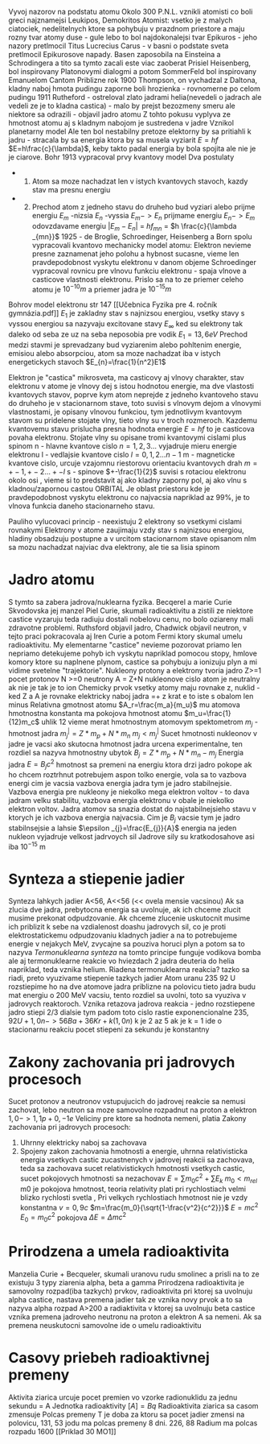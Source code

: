 Vyvoj nazorov na podstatu atomu
Okolo 300 P.N.L. vznikli atomisti co boli greci najznamejsi Leukipos, Demokritos
Atomist: vsetko je z malych ciatociek, nedelitelnych ktore sa pohybuju v prazdnom priestore a maju rozny tvar
atomy duse - gule lebo to bol najdokonalejsi tvar
Epikuros - jeho nazory pretlmocil Titus Lucrecius Carus - v basni o podstate sveta pretlmocil Epikurosove napady.
Basen zaposobila na Einsteina a Schrodingera a tito sa tymto zacali este viac zaoberat
Prisiel Heisenberg, bol inspirovany Platonovymi dialogmi a potom SommerFeld bol inspirovany Emanuelom Cantom
Priblizne rok 1900 Thompson, on vychadzal z Daltona, kladny naboj hmota pudingu zaporne boli hrozienka - rovnomerne po celom pudingu
1911 Rutheford - ostreloval zlato jadrami helia(nevedeli o jadrach ale vedeli ze je to kladna castica) - malo by prejst bezozmeny smeru ale niektore sa odrazili - objavil jadro atomu
Z tohto pokusu vyplyva ze hmotnost atomu aj s kladnym nabojom je sustredena v jadre
Vznikol planetarny model
Ale ten bol nestabilny pretoze elektorny by sa pritiahli k jadru - stracala by sa energia ktora by sa musela vyziarit $E=hf$ $E=h\frac{c}{\lambda}$, keby takto padal energia by bola spojita ale nie je je ciarove.
Bohr 1913 vypracoval prvy kvantovy model
Dva postulaty
-  1. Atom sa moze nachadzat len v istych kvantovych stavoch, kazdy stav ma presnu energiu
-  2. Prechod atom z jedneho stavu do druheho bud vyziari alebo prijme energiu
$E_m$ -nizsia $E_n$ -vyssia
$E_m->E_n$ prijmame energiu
$E_n->E_m$ odovzdavame energiu
$|E_m-E_n|$ = $hf_{mn}$ = $h \frac{c}{\lambda _{mn}}$
1925 - de Broglie, Schroedinger, Heisenberg a Born spolu vypracovali kvantovo mechanicky model atomu:
Elektron nevieme presne zaznamenat jeho polohu a hybnost sucasne, vieme len pravdepodobnost vyskytu elektronu v danom objeme
Schroedinger vypracoval rovnicu pre vlnovu funkciu elektronu - spaja vlnove a casticove vlastnosti elektronu.
Prislo sa na to ze priemer celeho atomu je $10^{-10}m$ a priemer jadra je $10^{-15}m$ 

Bohrov model elektronu str 147 [[Učebnica Fyzika pre 4. ročník gymnázia.pdf]]
$E_1$ je zakladny stav s najnizsou energiou, vsetky stavy s vyssou energiou sa nazyvaju excitovane stavy
$E_{\infty}$  ked su elektrony tak daleko od seba ze uz na seba neposobia
pre vodik $E_{1}= 13,6eV$
Prechod medzi stavmi je sprevadzany bud vyziarenim alebo pohltenim energie, emisiou alebo absorpciou, atom sa moze nachadzat iba v istych energetickych stavoch
$E_{n}=\frac{1}{n^2}E1$

Elektron je "castica" mikrosveta, ma casticovy aj vlnovy charakter, stav elektronu v atome je vlnovy dej s istou hodnotou energie, ma dve vlastosti kvantovych stavov, poprve kym atom neprejde z jedneho kvantoveho stavu do druheho je v stacionarnom stave, toto suvisi s vlnovym dejom a vlnovymi vlastnostami, je opisany vlnovou funkciou, tym jednotlivym kvantovym stavom su pridelene stojate vlny, tieto vlny su v troch rozmeroch.
Kazdemu kvantovemu stavu prislucha presna hodnota energie $E=hf$ to je casticova povaha elektronu.
Stojate vlny su opisane tromi kvantovymi cislami plus spinom
n - hlavne kvantove cislo $n = 1,2,3 ...$ vyjadruje mieru energie elektronu
l - vedlajsie kvantove cislo $l=0,1,2 ... n-1$
m - magneticke kvantove cislo, urcuje vzajomnu riestorovu orientaciu kvantovych drah
$m=+-1,+-2 ... +-l$
s - spinove $+-\frac{1}{2}$ suvisi s rotaciou elektronu okolo osi , vieme si to predstavit aj ako kladny zaporny pol, aj ako vlnu s kladnou/zapornou castou
ORBITAL
Je oblast priestoru kde je pravdepodobnost vyskytu elektronu co najvacsia napriklad az 99%, je to vlnova funkcia daneho stacionarneho stavu.

Pauliho vylucovaci princip - neexistuju 2 elektrony so vsetkymi cislami rovnakymi
Elektrony v atome zaujimaju vzdy stav s najnizsou energiou, hladiny obsadzuju postupne a v urcitom stacionarnom stave opisanom nlm sa mozu nachadzat najviac dva elektrony, ale tie sa lisia spinom

# Jadro atomu
S tymto sa zabera jadrova/nuklearna fyzika.
Becqerel a marie Curie Skvodovska jej manzel Piel Curie, skumali radioaktivitu a zistili ze niektore castice vyzaruju teda radiuju dostali nobelovu cenu, no bolo oziareny mali zdravotne problemi.
Ruthsford objavil jadro, Chadwick objavil neutron, v tejto praci pokracovala aj Iren Curie a potom Fermi ktory skumal umelu radioaktivitu.
My elementarne "castice" nevieme pozorovat priamo len nepriamo detekujeme pohyb ich vyskytu napriklad pomocou stopy, hmlove komory ktore su naplnene plynom, castice sa pohybuju a ionizuju plyn a mi vidime svetelne "trajektorie". 
Nukleony protony a elektrony tvoria jadro
Z>=1 pocet protonov
N >=0 neutrony
A = Z+N nukleonove cislo
atom je neutralny ak nie je tak je to ion
Chemicky prvok vsetky atomy maju rovnake z,
nuklid - ked Z a A je rovnake 
elektricky naboj jadra =+ z krat e to iste s obalom len minus
Relativna gmotnost atomu
$A_r=\frac{m_a}{m_u}$
mu atomova hmotnostna konstanta
ma pokojova hmotnost atomu
$m_u=\frac{1}{12}m_c$ uhlik 12
vieme merat hmotnostnym atomovym spektometrom
$m_j$ - hmotnost jadra
$m_{j}^{|}=Z*m_p+N*m_n$
$m_j<m_j^|$
Sucet hmotnosti nukleonov v jadre je vacsi ako skutocna hmotnost jadra urcena experimentalne, ten rozdiel sa nazyva hmotnostny ubytok $B_j=Z*m_{p}+N*m_{n}-m_{j}$ 
Energia jadra $E=B_{j}c^{2}$ hmotnost sa premeni na energiu ktora drzi jadro pokope ak ho chcem roztrhnut potrebujem aspon tolko energie, vola sa to vazbova energi cim je vacsia vazbova energia jadra tym je jadro stabilnejsie.
Vazbova energia pre nukleony je niekolko mega elektron voltov - to dava jadram velku stabilitu, vazbova energia elektronu v obale je niekolko elektron voltov.
Jadra atomov sa snazia dostat do najstabilnejsieho stavu v ktorych je ich vazbova energia najvacsia.
Cim je $B_j$ vacsie tym je jadro stabilnsejsie a lahsie 
$\epsilon _{j}=\frac{E_{j}}{A}$
energia na jeden nukleon
vyjadruje velkost jadrvoych sil
Jadrove sily su kratkodosahove asi iba $10^{-15}$ m
# Synteza a stiepenie jadier

Synteza lahkych jadier A<56, A<<56 (<< ovela mensie vacsinou)
Ak sa zlucia dve jadra, prebytocna energia sa uvolnuje, ak ich chceme zlucit musime prekonat odpudzovanie.
Ak chceme zlucenie uskutocnit musime ich priblizit k sebe na vzdialenost doashu jadrovych sil, co je proti elektrostatickemu odpudzovaniu kladnych jadier a na to potrebujeme energie v nejakych MeV, zvycajne sa pouziva horuci plyn a potom sa to nazyva *Termonuklearna synteza* na tomto principe funguje vodikova bomba ale aj termonuklearne reakcie vo hviezdach 2 jadra deuteria do helia napriklad, teda vznika helium.
Riadena termonuklearna reakcia? tazko sa riadi, preto vyuzivame stiepenie tazkych jadier
Atom uranu 235 92 U rozstiepime ho na dve atomove jadra priblizne na polovicu tieto jadra budu mat energiu o 200 MeV vacsiu, tento rozdiel sa uvolni, toto sa vyuziva v jadrovych reaktoroch.
Vznika retazova jadrova reakcia - jedno rozstiepene jadro stiepi 2/3 dialsie tym padom toto cislo rastie exponencionalne
$235, 92U + 1, 0n -> 56 Ba + 36 Kr+k(1,0n)$
k je 2 az 5
ak je k = 1 ide o stacionarnu reakciu pocet stiepeni za sekundu je konstantny
# Zakony zachovania pri jadrovych procesoch
Sucet protonov a neutronov vstupujucich do jadrovej reakcie sa nemusi zachovat, lebo neutron sa moze samovolne rozpadnut na proton a elektron $1,0 -> 1,1p+0,-1e$
Veliciny pre ktore sa hodnota nemeni, platia Zakony zachovania pri jadrovych procesoch:
1. Uhrnny elektricky naboj sa zachovava 
2. Spojeny zakon zachovania hmotnosti a energie, uhrnna relativisticka energia vsetkych castic zucastnenych v jadrovej reakcii sa zachovava, teda sa zachovava sucet relativistickych hmotnosti vsetkych castic, sucet pokojovych hmotnosti sa nezachovav $E=\sum\limits m_0c^{2}+\sum\limits E_k$
$m_0<m_{rel}$ m0 je pokojova hmotnost, teoria relativity plati pri rychlostiach velmi blizko rychlosti svetla , 
Pri velkych rychlostiach hmotnost nie je vzdy konstantna $v=0,9c$ $m=\frac{m_0}{\sqrt{1-\frac{v^2}{c^2}}}$
$E=mc^2$
$E_0=m_0c^2$ pokojova
$\Delta E = \Delta mc^2$
# Prirodzena a umela radioaktivita
Manzelia Curie + Becqueler, skumali uranovu rudu smolinec a prisli na to ze existuju 3 typy ziarenia alpha, beta a gamma
Prirodzena radioaktivita je samovolny rozpad(iba tazkych) prvkov, radioaktivita pri ktorej sa uvolnuju alpha castice, nastava premena jadier tak ze vznika novy prvok a to sa nazyva alpha rozpad A>200 a radiaktivita v ktorej sa uvolnuju beta castice vznika premena jadroveho neutronu na proton a elektron A sa nemeni. Ak sa premena neuskutocni samovolne ide o umelu radioaktivitu
# Casovy priebeh radioaktivnej premeny
Aktivita ziarica urcuje pocet premien vo vzorke radionuklidu za jednu sekundu = A
Jednotka radioaktivity $[A]=Bq$
Radioaktivita ziarica sa casom zmensuje
Polcas premeny T je doba za ktoru sa pocet jadier zmensi na polovicu, 131, 53 jodu ma polcas premeny 8 dni. 226, 88 Radium ma polcas rozpadu 1600
[[Priklad 30 MO1]]
